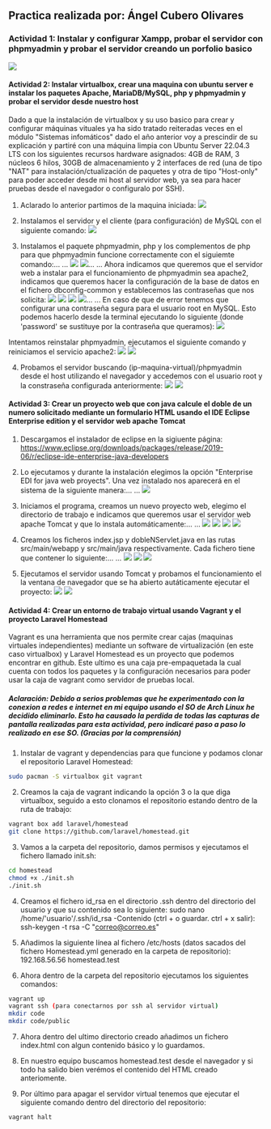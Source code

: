 ## Practica realizada por: Ángel Cubero Olivares

### Actividad 1: Instalar y configurar Xampp, probar el servidor con phpmyadmin y probar el servidor creando un porfolio basico

![](./recursos/imagenes/7.png)

#### Actividad 2: Instalar virtualbox, crear una maquina con ubuntu server e instalar los paquetes Apache, MariaDB/MySQL, php y phpmyadmin y probar el servidor desde nuestro host
Dado a que la instalación de virtualbox y su uso basico para crear y configurar máquinas vituales ya ha sido tratado reiteradas veces en el módulo "Sistemas infomáticos" dado el año anterior voy a prescindir de su explicación y partiré con una máquina limpia con Ubuntu Server 22.04.3 LTS con los siguientes recursos hardware asignados: 4GB de RAM, 3 núcleos 6 hilos, 30GB de almacenamiento y 2 interfaces de red (una de tipo "NAT" para instalación/ctualización de paquetes y otra de tipo "Host-only" para poder acceder desde mi host al servidor web, ya sea para hacer pruebas desde el navegador o configuralo por SSH).

1. Aclarado lo anterior partimos de la maquina iniciada:
![](./recursos/imagenes/1.png)

1. Instalamos el servidor y el cliente (para configuración) de MySQL con el siguiente comando:
![](./recursos/imagenes/2.png)

3. Instalamos el paquete phpmyadmin, php y los complementos de php para que phpmyadmin funcione correctamente con el siguiemte comando:...
...
![](./recursos/imagenes/3.png)
![](./recursos/imagenes/4.png)...
...
Ahora indicamos que queremos que el servidor web a instalar para el funcionamiento de phpmyadmin sea apache2, indicamos que queremos hacer la configuración de la base de datos en el fichero dbconfig-common y establecemos las contraseñas que nos solicita:
![](./recursos/imagenes/5.png)
![](./recursos/imagenes/6.png)
![](./recursos/imagenes/7.png)
![](./recursos/imagenes/8.png)...
...
En caso de que de error tenemos que configurar una contraseña segura para el usuario root en MySQL. Esto podemos hacerlo desde la terminal ejecutando lo siguiente (donde 'password' se sustituye por la contraseña que queramos):
![](./recursos/imagenes/9.png)

Intentamos reinstalar phpmyadmin, ejecutamos el siguiente comando y reiniciamos el servicio apache2:
![](./recursos/imagenes/10.png)
![](./recursos/imagenes/11.png)

4. Probamos el servidor buscando (ip-maquina-virtual)/phpmyadmin desde el host utilizando el navegador y accedemos con el usuario root y la constraseña configurada anteriormente:
![](./recursos/imagenes/12.png)
![](./recursos/imagenes/13.png)

#### Actividad 3: Crear un proyecto web que con java calcule el doble de un numero solicitado mediante un formulario HTML usando el IDE Eclipse Enterprise edition y el servidor web apache Tomcat
1. Descargamos el instalador de eclipse en la sigiuente página:
https://www.eclipse.org/downloads/packages/release/2019-06/r/eclipse-ide-enterprise-java-developers 

2. Lo ejecutamos y durante la instalación elegimos la opción "Enterprise EDI for java web proyects". Una vez instalado nos aparecerá en el sistema de la siguiente manera:...
...
![](./recursos/imagenes/14.png)
3. Iniciamos el programa, creamos un nuevo proyecto web, elegimo el directorio de trabajo e indicamos que queremos usar el servidor web apache Tomcat y que lo instala automáticamente:...
...
![](./recursos/imagenes/15.png)
![](./recursos/imagenes/16.png)
![](./recursos/imagenes/17.png)
![](./recursos/imagenes/18.png)

4. Creamos los ficheros index.jsp y dobleNServlet.java en las rutas src/main/webapp y src/main/java respectivamente. Cada fichero tiene que contener lo siguiente:...
...
![](./recursos/imagenes/19.png)
![](./recursos/imagenes/20.png)
![](./recursos/imagenes/21.png)

5. Ejecutamos el servidor usando Tomcat y probamos el funcionamiento el la ventana de navegador que se ha abierto autáticamente ejecutar el proyecto:
![](./recursos/imagenes/22.png)
![](./recursos/imagenes/23.png)

 

#### Actividad 4: Crear un entorno de trabajo virtual usando Vagrant y el proyecto Laravel Homestead
Vagrant es una herramienta que nos permite crear cajas (maquinas virtuales independientes) mediante un software de virtualización (en este caso virtualbox) y Laravel Homestead es un proyecto que podemos encontrar en github. Este ultimo es una caja pre-empaquetada la cual cuenta con todos los paquetes y la configuración necesarios para poder usar la caja de vagrant como servidor de pruebas local.


##### Aclaración: Debido a serios problemas que he experimentado con la conexion a redes e internet en mi equipo usando el SO de Arch Linux he decidido eliminarlo. Esto ha causado la perdida de todas las capturas de pantalla realizadas para esta actividad, pero indicaré paso a paso lo realizado en ese SO. (Gracias por la comprensión)

1. Instalar de vagrant y dependencias para que funcione y podamos clonar el repositorio Laravel Homestead:
``` bash
sudo pacman -S virtualbox git vagrant
```

2. Creamos la caja de vagrant indicando la opción 3 o la que diga virtualbox, seguido a esto clonamos el repositorio estando dentro de la ruta de trabajo:
``` bash
vagrant box add laravel/homestead
git clone https://github.com/laravel/homestead.git
```
3. Vamos a la carpeta del repositorio, damos permisos y ejecutamos el fichero llamado init.sh:
``` bash
cd homestead
chmod +x ./init.sh
./init.sh
```

4. Creamos el fichero id_rsa en el directorio .ssh dentro del directorio del usuario y que su contenido sea lo siguiente:
sudo nano /home/'usuario'/.ssh/id_rsa
-Contenido (ctrl + o guardar. ctrl + x salir):
ssh-keygen -t rsa -C "correo@correo.es" 

5. Añadimos la siguiente línea al fichero /etc/hosts (datos sacados del fichero Homestead.yml generado en la carpeta de repositorio):
192.168.56.56   homestead.test

6. Ahora dentro de la carpeta del repositorio ejecutamos los siguientes comandos:
``` bash
vagrant up
vagrant ssh (para conectarnos por ssh al servidor virtual)
mkdir code
mkdir code/public
```

7. Ahora dentro del ultimo directorio creado añadimos un fichero index.html con algun contenido básico y lo guardamos.

8. En nuestro equipo buscamos homestead.test desde el navegador y si todo ha salido bien verémos el contenido del HTML creado anteriomente.

9. Por último para apagar el servidor virtual tenemos que ejecutar el siguiente comando dentro del directorio del repositorio:
``` bash
vagrant halt
```
